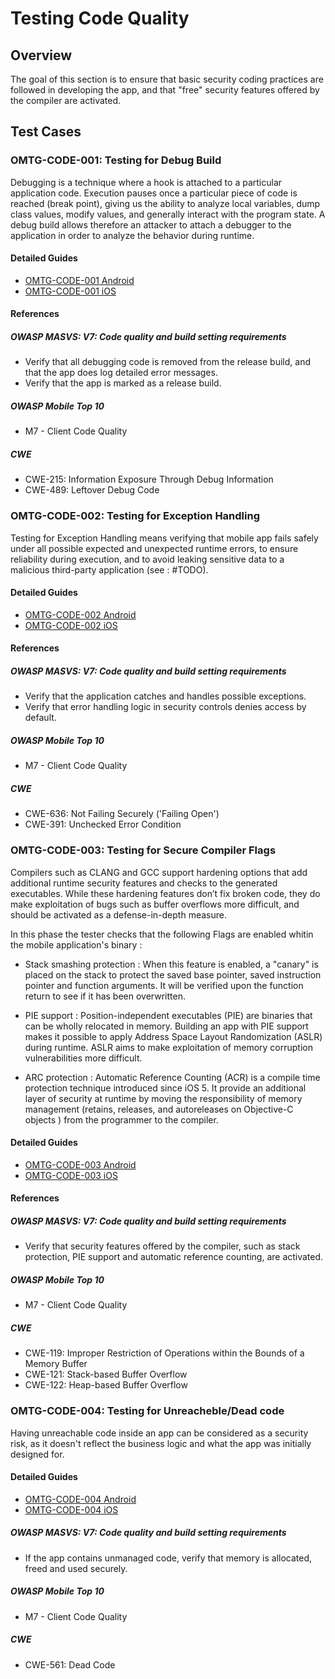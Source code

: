 # Testing Code Quality

## Overview
The goal of this section is to ensure that basic security coding practices are followed in developing the app, and that "free" security features offered by the compiler are activated.

## Test Cases

### OMTG-CODE-001: Testing for Debug Build 
Debugging is a technique where a hook is attached to a particular application code. Execution pauses once a particular piece of code is reached (break point), giving us the ability to analyze local variables, dump class values, modify values, and generally interact with the program state. A debug build allows therefore an attacker to attach a debugger to the application in order to analyze the behavior during runtime.

#### Detailed Guides

- [OMTG-CODE-001 Android](0x06a_OMTG-CODE_Android.md#OMTG-CODE-001)
- [OMTG-CODE-001 iOS](0x06b_OMTG-CODE_iOS.md#OMTG-CODE-001)

#### References

##### OWASP MASVS: V7: Code quality and build setting requirements
* Verify that all debugging code is removed from the release build, and that the app does log detailed error messages.
* Verify that the app is marked as a release build.

##### OWASP Mobile Top 10
* M7 - Client Code Quality

##### CWE
- CWE-215: Information Exposure Through Debug Information
- CWE-489: Leftover Debug Code


### OMTG-CODE-002: Testing for Exception Handling
Testing for Exception Handling means verifying that mobile app fails safely under all possible expected and unexpected runtime errors, to ensure reliability during execution, and to avoid leaking sensitive data to a malicious third-party application (see : #TODO). 

#### Detailed Guides

- [OMTG-CODE-002 Android](0x06a_OMTG-CODE_Android.md#OMTG-CODE-002)
- [OMTG-CODE-002 iOS](0x06b_OMTG-CODE_iOS.md#OMTG-CODE-002)

#### References

##### OWASP MASVS: V7: Code quality and build setting requirements
* Verify that the application catches and handles possible exceptions.
* Verify that error handling logic in security controls denies access by default.

##### OWASP Mobile Top 10
* M7 - Client Code Quality

##### CWE
- CWE-636: Not Failing Securely ('Failing Open')
- CWE-391: Unchecked Error Condition

### OMTG-CODE-003: Testing for Secure Compiler Flags
Compilers such as CLANG and GCC support hardening options that add additional runtime security features and checks to the generated executables. While these hardening features don’t fix broken code, they do make exploitation of bugs such as buffer overflows more difficult, and should be activated as a defense-in-depth measure.

In this phase the tester checks that the following Flags are enabled whitin the mobile application's binary :

* Stack smashing protection : 
When this feature is enabled, a "canary" is placed on the stack to protect the saved base pointer, saved instruction pointer and function arguments. It will be verified upon the function return to see if it has been overwritten.

* PIE support :
Position-independent executables (PIE) are binaries that can be wholly relocated in memory. Building an app with PIE support makes it possible to apply Address Space Layout Randomization (ASLR) during runtime. ASLR aims to make exploitation of memory corruption vulnerabilities more difficult.

* ARC protection : 
Automatic Reference Counting (ACR) is a compile time protection technique introduced since iOS 5. It provide an additional layer of security at runtime by moving the responsibility of memory management (retains, releases, and autoreleases on Objective-C objects ) from the programmer to the compiler. 


#### Detailed Guides

- [OMTG-CODE-003 Android](0x06a_OMTG-CODE_Android.md#OMTG-CODE-003)
- [OMTG-CODE-003 iOS](0x06b_OMTG-CODE_iOS.md#OMTG-CODE-003)

#### References

##### OWASP MASVS: V7: Code quality and build setting requirements
* Verify that security features offered by the compiler, such as stack protection, PIE support and automatic reference counting, are activated.

##### OWASP Mobile Top 10
* M7 - Client Code Quality

##### CWE
- CWE-119: Improper Restriction of Operations within the Bounds of a Memory Buffer
- CWE-121: Stack-based Buffer Overflow
- CWE-122: Heap-based Buffer Overflow

### OMTG-CODE-004: Testing for Unreacheble/Dead code 
Having unreachable code inside an app can be considered as a security risk, as it doesn't reflect the business logic and what the app was initially designed for.

#### Detailed Guides

- [OMTG-CODE-004 Android](0x06a_OMTG-CODE_Android.md#OMTG-CODE-004)
- [OMTG-CODE-004 iOS](0x06b_OMTG-CODE_iOS.md#OMTG-CODE-004)

##### OWASP MASVS: V7: Code quality and build setting requirements
* If the app contains unmanaged code, verify that memory is allocated, freed and used securely.

##### OWASP Mobile Top 10
* M7 - Client Code Quality

##### CWE
* CWE-561: Dead Code

